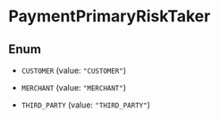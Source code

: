 
# PaymentPrimaryRiskTaker

## Enum


* `CUSTOMER` (value: `"CUSTOMER"`)

* `MERCHANT` (value: `"MERCHANT"`)

* `THIRD_PARTY` (value: `"THIRD_PARTY"`)




